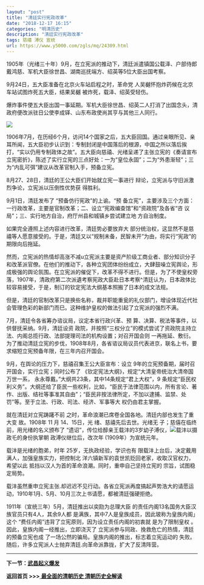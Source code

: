 ```yaml
---
layout: "post"
title: "清廷实行宪政改革"
date: "2018-12-17 16:15"
categories: "明清历史"
description: "清廷实行宪政改革"
tags: 慈禧 溥仪 宣统
url: https://www.y5000.com/zgls/mq/24309.html
---
```






1905年（光绪三十年）9月，在立宪派的推动下，清廷派遣镇国公载泽、户部侍郎戴鸿慈、军机大臣徐世昌、湖南巡抚端方、绍英等5位大臣出国考察。

9月24日，五大臣准备在北京火车站启程之时，革命党 人吴樾怀抱炸药候在北京车站试图炸死五大臣，结果吴樾 被炸死，载泽、绍英受轻伤。

爆炸事件使五大臣出国一事延期。军机大臣徐世昌、绍英二人打消了出国念头，清政府便改派驻日公使李成铎、山东布政使尚其亨与其他三人同行。

![](https://img.y5000.com/uploads/allimg/170725/8-1FH51J151F8.jpg)

1906年7月，在历经6个月，访问14个国家之后，五大臣回国。通过亲眼所见、亲耳所闻，五大臣初步认识到：专制封闭是中国落后的根源，中国之所以落后挨打，“实以仍用专制政体之故”。五大臣向慈禧、光绪呈递了主张立宪的《奏请宣布立宪密折》，陈述了实行立宪的三点好处：一为“皇位永固”；二为“外患渐轻”；三为“内乱可弭”建议从改革官制入手，预备立宪。

8月27、28日，清廷的王公大臣们开始就立宪一事进行 辩论，立宪派与守旧派激烈争论，立宪派以压倒性优势获 得胜利。

9月1日，清廷发布了 “预备仿行宪政”的上谕。“预 备立宪”，主要涉及三个方面：一行政改革，主要是官制改革；二、设立“宪政编查馆”和“资政院”及各省“咨
议局”；三、实行地方自治，府厅州县和城镇乡尝试建立地 方自治制度。

如果完全遵照上述内容进行改革，清廷势必要放弃大
部分统治权，这显然不是慈禧等人愿意接受的。于是，清廷又以“规制未备，民智未开”为由，将实行“宪政”的期限向后拖延。

然而，立宪派的热情却高涨不减u立宪派主要是资产阶级工商业者、部分知识分子和改革派官僚。在他们的推动下，各种立宪团体纷纷成立，大肆鼓噪立宪舆论，形成极强的舆论氛围。在立宪派的催促下，改革不得不进行。但是，为了不使皇权旁落，1907年，清政府第二次派遺考察宪政大臣赴日本考察^清廷认为，日本政体比较容易接受，于是，制订的钦定宪法大纲基本照搬了日本的成文法规。

但是，清廷的官制改革只是换些名称，裁并职能重瓮的礼仪部门，增设体现近代社会管理色彩的新部门而巳。这种维护皇权的做法引起了立宪派的强烈不满。

7月，清廷令各省筹办谘议局，议定本省行政兴革、预 算、决算、税法等事件，以供督抚采纳。9月，清廷设资
政院，并按照“三权分立”的模式尝试了资政院主持立法、内阁总揽行政、法部提理司法的机构设置；对召开国会则
一再拖延、敷衍。为了推动清廷立宪的步伐，1908年8月，各省谘议局议员代表进京，联名上书，要求缩短立宪预备年限，在三年内召开国会。

9月，在舆论的压力下，慈禧召集王公大臣宣布：设立 9年的立宪预备期，届时召开国会，实行立宪；同时公布了
《钦定宪法大纲》，规定“大清皇帝统治大清帝国万世一系， 永永尊戴。”大纲共23条，其中14条规定“君上大权”，9
条规定“臣民权利义务”。大纲还给了臣民一些权利，比如，“臣民于法律范围以内，所有言论、著作、出版、结社等事准其自由”；“臣民非按法律所定，不加以逮捕、监禁、处罚”等。至于立法、行政、司法、经济、军事等大
权仍由君主掌握。

就在清廷对立宪踌躇不前 之时，革命浪潮已席卷全国各地。清廷内部也发生了重大变 故。1908年 11 月 14、15日，光 绪、慈禧先后去世。光绪无
子；慈僖在临终前，用光绪的名义颁布了
“遗诏”，传位给醇亲王载沣的3岁幼子溥仪，![](https://img.y5000.comfile:///C:%5CUsers%5CADMINI~1%5CAppData%5CLocal%5CTemp%5Cksohtml%5Cwps11CF.tmp.png)载沣以摄政乇的身份执掌朝
政溥仪继位后，改次年 (1909年）为宣统元年。

载沣是光绪的胞弟，时年 25岁，无执政经验，学识也有 限载沣上台后，决定戴用满人，加强皇族实力，把控制北 洋六镇新军的袁世凯贬回老家，收取汉官权力，希望以此
抵挡以汉人为首的革命浪潮。同时，重申自己坚持立宪的 宗旨，试图稳定局势。

载沣虽然重申立宪主张.却迟迟不见行动。各省立宪派再度搞起声势浩大的请愿运动，1910年1月、5月、10月三次上书请愿，都被清廷强硬拒绝。

1911年（宣统三年）5月，清廷推出以奕劻为总理大臣 的责任内阁13名国务大臣汉族官员只有4人，其余9人都
是满族，其中7人是皇族成员，因此玻称为皇族内阁」这个 “费任内阁”违背了立宪原则，因为设立责任内阁的初衷就 是为了限制皇权
。因此，皇族内阁一经推出，立即浇灭了 立宪派参与同政、挽救危亡的热情，清廷的预备立宪也成 了一场公然的骗局。皇族内阁的推出，标志着立宪运动的
失败。随后，许多立宪派人士抛弃清廷.向革命派靠拢，扩大了反清阵营。

* * *

**下一节：[武昌起义爆发](https://www.y5000.com/zgls/mq/24316.html)**

**返回首页 >>>**[ **最全面的清朝历史 清朝历史全解读**](https://www.y5000.com/zgls/mq/24329.html)
